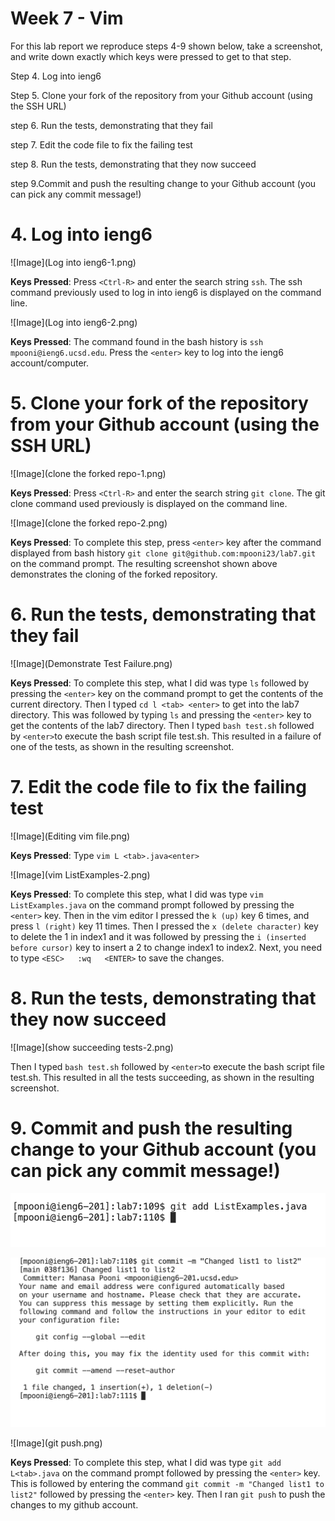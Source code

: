 # Week 7 - Vim 

For this lab report we reproduce steps 4-9 shown below, take a screenshot, and write down exactly which keys were pressed to get to that step. 

Step 4. Log into ieng6

Step 5. Clone your fork of the repository from your Github account (using the SSH URL)

step 6.  Run the tests, demonstrating that they fail

step 7.  Edit the code file to fix the failing test

step 8. Run the tests, demonstrating that they now succeed

step 9.Commit and push the resulting change to your Github account (you can pick any commit message!)
 
# **4. Log into ieng6**

![Image](Log into ieng6-1.png)

**Keys Pressed**: Press ```<Ctrl-R>``` and enter the search string ```ssh```. The ssh command previously used to log in into ieng6 is displayed on the command line.

![Image](Log into ieng6-2.png)

**Keys Pressed**: The command found in the bash history is ```ssh mpooni@ieng6.ucsd.edu```. Press the ```<enter>``` key to log into the ieng6 account/computer. 

# **5. Clone your fork of the repository from your Github account (using the SSH URL)**

![Image](clone the forked repo-1.png)

**Keys Pressed**: Press ```<Ctrl-R>``` and enter the search string ```git clone```. The git clone command used previously is displayed on the command line.

![Image](clone the forked repo-2.png)

**Keys Pressed**: To complete this step, press ```<enter>``` key after the command displayed from bash history ```git clone git@github.com:mpooni23/lab7.git``` on the command prompt. The resulting screenshot shown above demonstrates the cloning of the forked repository.

# **6. Run the tests, demonstrating that they fail**

![Image](Demonstrate Test Failure.png)

**Keys Pressed**: To complete this step, what I did was type ```ls``` followed by pressing the ```<enter>``` key on the command prompt to get the contents of the current directory. Then I typed ```cd l <tab> <enter>``` to get into the lab7 directory. This was followed by typing ```ls``` and pressing the ```<enter>``` key to get the contents of the lab7 directory. Then I typed ```bash test.sh``` followed by ```<enter>```to execute the bash script file test.sh. This resulted in a failure of one of the tests, as shown in the resulting screenshot.

# **7. Edit the code file to fix the failing test**

![Image](Editing vim file.png)

**Keys Pressed**: Type ```vim L <tab>.java<enter>```

![Image](vim ListExamples-2.png)

**Keys Pressed**: To complete this step, what I did was type ```vim  ListExamples.java``` on the command prompt followed by pressing the ```<enter>``` key. Then in the vim editor I pressed the ```k (up)``` key 6 times, and press ```l (right)``` key 11 times. Then I pressed the ```x (delete character)``` key to delete the 1 in index1 and it was followed by pressing the ```i (inserted before cursor)``` key to insert a 2 to change index1 to index2. Next, you need to type ```<ESC>   :wq   <ENTER>```  to save the changes.

# **8. Run the tests, demonstrating that they now succeed**

![Image](show succeeding tests-2.png)

Then I typed ```bash test.sh``` followed by ```<enter>```to execute the bash script file test.sh. This resulted in all the tests succeeding, as shown in the resulting screenshot.

# **9. Commit and push the resulting change to your Github account (you can pick any commit message!)**

![Image](Precommit.png)

![Image](Gitcommit.png)

![Image](git push.png)

**Keys Pressed**: To complete this step, what I did was type ```git add L<tab>.java``` on the command prompt followed by pressing the ```<enter>``` key. This is followed by entering the command ```git commit -m "Changed list1 to list2"``` followed by pressing the ```<enter>``` key. Then I ran ```git push``` to push the changes to my github account.
